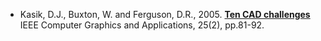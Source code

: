 * Kasik, D.J., Buxton, W. and Ferguson, D.R., 2005. 
[**Ten CAD challenges**](ten_cad_challenges.md) 
IEEE Computer Graphics and Applications, 25(2), pp.81-92.

